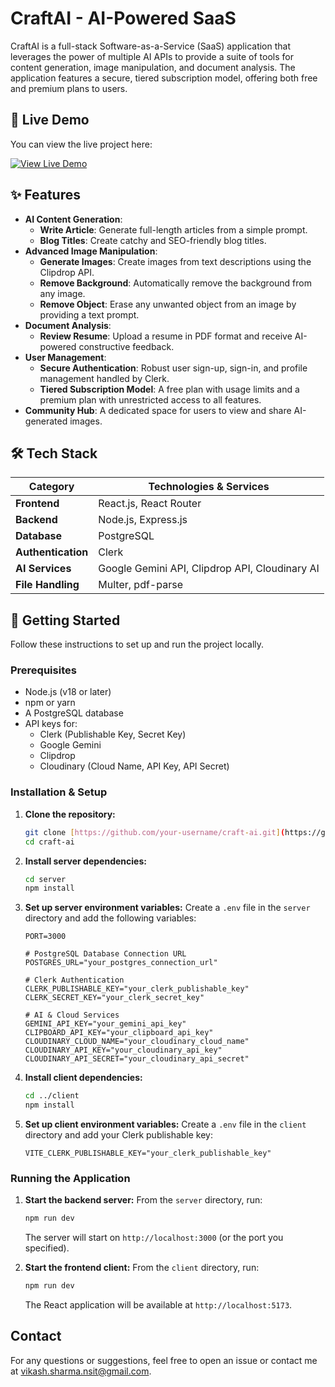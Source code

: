# CraftAI - AI-Powered SaaS

CraftAI is a full-stack Software-as-a-Service (SaaS) application that leverages the power of multiple AI APIs to provide a suite of tools for content generation, image manipulation, and document analysis. The application features a secure, tiered subscription model, offering both free and premium plans to users.

## 🚀 Live Demo

You can view the live project here:

[![View Live Demo](https://img.shields.io/badge/Live%20Demo-Visit%20Now-brightgreen)](https://craft-ai-two.vercel.app/)

## ✨ Features

* **AI Content Generation**:
    * **Write Article**: Generate full-length articles from a simple prompt.
    * **Blog Titles**: Create catchy and SEO-friendly blog titles.
* **Advanced Image Manipulation**:
    * **Generate Images**: Create images from text descriptions using the Clipdrop API.
    * **Remove Background**: Automatically remove the background from any image.
    * **Remove Object**: Erase any unwanted object from an image by providing a text prompt.
* **Document Analysis**:
    * **Review Resume**: Upload a resume in PDF format and receive AI-powered constructive feedback.
* **User Management**:
    * **Secure Authentication**: Robust user sign-up, sign-in, and profile management handled by Clerk.
    * **Tiered Subscription Model**: A free plan with usage limits and a premium plan with unrestricted access to all features.
* **Community Hub**: A dedicated space for users to view and share AI-generated images.

## 🛠️ Tech Stack

| Category           | Technologies & Services                                                                                               |
| ------------------ | ----------------------------------------------------------------------------------------------------------------------- |
| **Frontend** | React.js, React Router                                                                            |
| **Backend** | Node.js, Express.js                                                                               |
| **Database** | PostgreSQL                                                                                                   |
| **Authentication** | Clerk                                                                                                        |
| **AI Services** | Google Gemini API, Clipdrop API, Cloudinary AI                                           |
| **File Handling** | Multer, pdf-parse                                                                                 |

## 🚀 Getting Started

Follow these instructions to set up and run the project locally.

### Prerequisites

* Node.js (v18 or later)
* npm or yarn
* A PostgreSQL database
* API keys for:
    * Clerk (Publishable Key, Secret Key)
    * Google Gemini
    * Clipdrop
    * Cloudinary (Cloud Name, API Key, API Secret)

### Installation & Setup

1.  **Clone the repository:**
    ```bash
    git clone [https://github.com/your-username/craft-ai.git](https://github.com/your-username/craft-ai.git)
    cd craft-ai
    ```

2.  **Install server dependencies:**
    ```bash
    cd server
    npm install
    ```

3.  **Set up server environment variables:**
    Create a `.env` file in the `server` directory and add the following variables:

    ```env
    PORT=3000

    # PostgreSQL Database Connection URL
    POSTGRES_URL="your_postgres_connection_url"

    # Clerk Authentication
    CLERK_PUBLISHABLE_KEY="your_clerk_publishable_key"
    CLERK_SECRET_KEY="your_clerk_secret_key"

    # AI & Cloud Services
    GEMINI_API_KEY="your_gemini_api_key"
    CLIPBOARD_API_KEY="your_clipboard_api_key"
    CLOUDINARY_CLOUD_NAME="your_cloudinary_cloud_name"
    CLOUDINARY_API_KEY="your_cloudinary_api_key"
    CLOUDINARY_API_SECRET="your_cloudinary_api_secret"
    ```

4.  **Install client dependencies:**
    ```bash
    cd ../client
    npm install
    ```

5.  **Set up client environment variables:**
    Create a `.env` file in the `client` directory and add your Clerk publishable key:

    ```env
    VITE_CLERK_PUBLISHABLE_KEY="your_clerk_publishable_key"
    ```

### Running the Application

1.  **Start the backend server:**
    From the `server` directory, run:
    ```bash
    npm run dev
    ```
    The server will start on `http://localhost:3000` (or the port you specified).

2.  **Start the frontend client:**
    From the `client` directory, run:
    ```bash
    npm run dev
    ```
    The React application will be available at `http://localhost:5173`.

## Contact

For any questions or suggestions, feel free to open an issue or contact me at [vikash.sharma.nsit@gmail.com](mailto:vikash.sharma.nsit@gmail.com).
